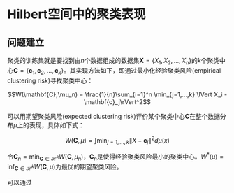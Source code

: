 # Hilbert空间中的聚类表现
## 问题建立
聚类的训练集就是要找到由$n$个数据组成的数据集$\mathbf{X} = \lbrace X_1, X_2,..., X_n \rbrace$的$k$个聚类中心$\mathbf{C} = \lbrace \mathbf{c}_1, \mathbf{c}_2,..., \mathbf{c}_k \rbrace$。其实现方法如下，即通过最小化经验聚类风险(empirical clustering risk)寻找聚类中心：

$$W(\mathbf{C},\mu_n) = \frac{1}{n}\sum_{i=1}^n \min_{j=1,...,k} \lVert X_i - \mathbf{c}_j\rVert^2$$

可以用期望聚类风险(expected clustering risk)评价某个聚类中心$\mathbf{C}$在整个数据分布$\mu$上的表现，具体如下式：

$$W(\mathbf{C},\mu) = \int \min_{j=1,...,k} \lVert X - \mathbf{c}_j\rVert^2 d\mu(x)$$

令$\mathbf{C}_n = \min_{\mathbf{C} \in \mathcal{H}^k} W(\mathbf{C},\mu_n)$，$\mathbf{C}_n$是使得经验聚类风险最小的聚类中心。$W^*(\mu) = \inf_{\mathbf{C} \in \mathcal{H}^k} W(\mathbf{C},\mu)$为最优的期望聚类风险。

可以通过
